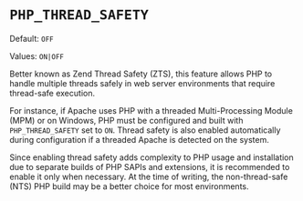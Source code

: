 # `PHP_THREAD_SAFETY`

Default: `OFF`

Values: `ON|OFF`

Better known as Zend Thread Safety (ZTS), this feature allows PHP to handle
multiple threads safely in web server environments that require thread-safe
execution.

For instance, if Apache uses PHP with a threaded Multi-Processing Module (MPM)
or on Windows, PHP must be configured and built with `PHP_THREAD_SAFETY` set to
`ON`. Thread safety is also enabled automatically during configuration if a
threaded Apache is detected on the system.

Since enabling thread safety adds complexity to PHP usage and installation due
to separate builds of PHP SAPIs and extensions, it is recommended to enable it
only when necessary. At the time of writing, the non-thread-safe (NTS) PHP build
may be a better choice for most environments.
